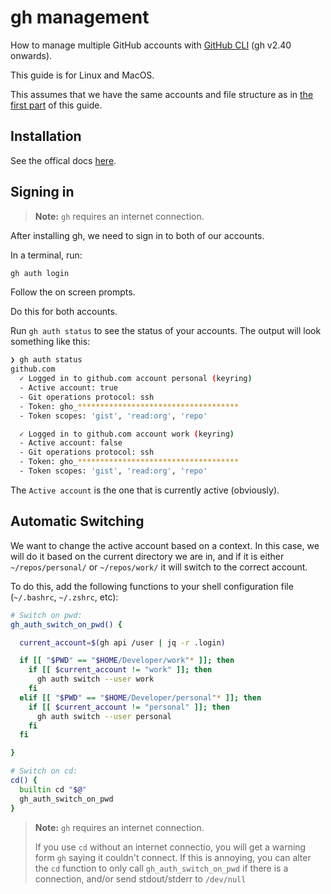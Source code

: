 # gh management

How to manage multiple GitHub accounts with [GitHub CLI](https://cli.github.com/) (gh v2.40 onwards).

This guide is for Linux and MacOS.

This assumes that we have the same accounts and file structure as in [the first part](./README.md) of this guide.

## Installation

See the offical docs [here](https://github.com/cli/cli#installation).

## Signing in

> **Note:**
> `gh` requires an internet connection.

After installing gh, we need to sign in to both of our accounts.

In a terminal, run:

```bash
gh auth login
```

Follow the on screen prompts.

Do this for both accounts.

Run `gh auth status` to see the status of your accounts. The output will look something like this:

```bash
❯ gh auth status
github.com
  ✓ Logged in to github.com account personal (keyring)
  - Active account: true
  - Git operations protocol: ssh
  - Token: gho_************************************
  - Token scopes: 'gist', 'read:org', 'repo'

  ✓ Logged in to github.com account work (keyring)
  - Active account: false
  - Git operations protocol: ssh
  - Token: gho_************************************
  - Token scopes: 'gist', 'read:org', 'repo'
```

The `Active account` is the one that is currently active (obviously).

## Automatic Switching

We want to change the active account based on a context. In this case, we will do it based on the current directory we are in, and if it is either `~/repos/personal/` or `~/repos/work/` it will switch to the correct account.

To do this, add the following functions to your shell configuration file (`~/.bashrc`, `~/.zshrc`, etc):

```bash
# Switch on pwd:
gh_auth_switch_on_pwd() {

  current_account=$(gh api /user | jq -r .login)

  if [[ "$PWD" == "$HOME/Developer/work"* ]]; then
    if [[ $current_account != "work" ]]; then
      gh auth switch --user work
    fi
  elif [[ "$PWD" == "$HOME/Developer/personal"* ]]; then
    if [[ $current_account != "personal" ]]; then
      gh auth switch --user personal
    fi
  fi

}

# Switch on cd:
cd() {
  builtin cd "$@"
  gh_auth_switch_on_pwd
}
```

> **Note:**
> `gh` requires an internet connection.
>
> If you use `cd` without an internet connectio, you will get a warning form `gh` saying it couldn't connect.
> If this is annoying, you can alter the `cd` function to only call `gh_auth_switch_on_pwd` if there is a connection, and/or send stdout/stderr to `/dev/null`
